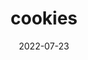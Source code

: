 ---
weight: 1
images:
- /images/food/7.jpg
title: cookies
date: 2022-07-23
tags:
- work
- food
- dessert
---